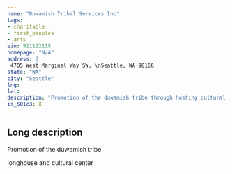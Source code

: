 ```yaml
---
name: "Duwamish Tribal Services Inc"
tags:
- charitable
- first_peoples
- arts
ein: 911122115
homepage: "N/A"
address: |
 4705 West Marginal Way SW, \nSeattle, WA 98106
state: "WA"
city: "Seattle"
lng: 
lat: 
description: "Promotion of the duwamish tribe through hosting cultural events, pursuit of federal recognition, and operation of a longhouse and cultural center. "
is_501c3: X
---
```


## Long description

Promotion of the duwamish tribe
  
  longhouse and cultural center
